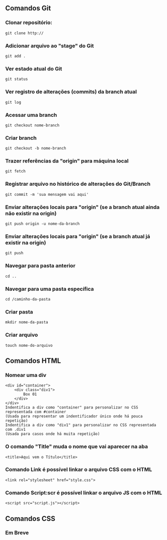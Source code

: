 ## Comandos Git
### Clonar repositório: <br>
    git clone http://
### Adicionar arquivo ao "stage" do Git <br>
    git add .
### Ver estado atual do Git <br>
    git status
### Ver registro de alterações (commits) da branch atual <br>
    git log
### Acessar uma branch <br>
    git checkout nome-branch
### Criar branch <br>
    git checkout -b nome-branch
### Trazer referências da "origin" para máquina local <br>
    git fetch
### Registrar arquivo no histórico de alterações do Git/Branch <br>
    git commit -m 'sua mensagem vai aqui'
### Enviar alterações locais para "origin" (se a branch atual ainda não existir na origin) <br>
    git push origin -u nome-da-branch
### Enviar alterações locais para "origin" (se a branch atual já existir na origin) <br>
    git push
### Navegar para pasta anterior <br>
    cd ..
### Navegar para uma pasta específica <br>
    cd /caminho-da-pasta
### Criar pasta <br>
    mkdir nome-da-pasta
### Criar arquivo <br>
    touch nome-do-arquivo

## Comandos HTML
### Nomear uma div <br>
    <div id="container">
        <div class="div1">
            Box 01
        </div>
    </div>
    Indentifica a div como "container" para personalizar no CSS representada com #container
    (Usada para representar um indentificador único onde há pouca repetição)
    Indentifica a div como "div1" para personalizar no CSS representada com .div1
    (Usada para casos onde há muita repetição)

### O comando "Title" muda o nome que vai aparecer na aba <br>

    <title>Aqui vem o Título</title>

### Comando Link é possível linkar o arquivo CSS com o HTML <br>

    <link rel="stylesheet" href="style.css">

### Comando Script:scr é possível linkar o arquivo JS com o HTML <br>

    <script src="script.js"></script>

## Comandos CSS
### Em Breve <br>
